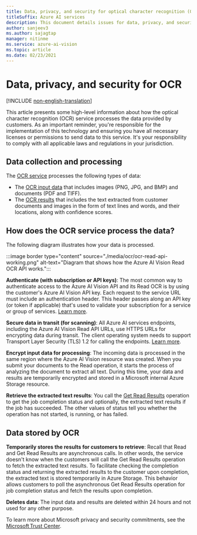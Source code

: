 ```yaml
---
title: Data, privacy, and security for optical character recognition (OCR) - Azure AI Vision
titleSuffix: Azure AI services
description: This document details issues for data, privacy, and security for optical character recognition (OCR) of images and documents with printed and handwritten text using the Azure AI Vision API.
author: sanjeev3
ms.author: sajagtap
manager: nitinme
ms.service: azure-ai-vision
ms.topic: article
ms.date: 02/23/2021
---
```


# Data, privacy, and security for OCR

[!INCLUDE [non-english-translation](/azure/ai-foundry/responsible-ai/includes/non-english-translation)]

This article presents some high-level information about how the optical character recognition (OCR) service processes the data provided by customers. As an important reminder, you're responsible for the implementation of this technology and ensuring you have all necessary licenses or permissions to send data to this service. It's your responsibility to comply with all applicable laws and regulations in your jurisdiction.

## Data collection and processing

The [OCR service](/azure/ai-services/computer-vision/overview-ocr) processes the following types of data:

- The [OCR input data](/azure/ai-services/computer-vision/how-to/call-read-api#input-requirements) that includes images (PNG, JPG, and BMP) and documents (PDF and TIFF).
- The [OCR results](/azure/ai-services/computer-vision/how-to/call-read-api#sample-json-output) that includes the text extracted from customer documents and images in the form of text lines and words, and their locations, along with confidence scores.


## How does the OCR service process the data?

The following diagram illustrates how your data is processed.

:::image border type="content" source="./media/ocr/ocr-read-api-working.png" alt-text="Diagram that shows how the Azure AI Vision Read OCR API works.":::

**Authenticate (with subscription or API keys)**: The most common way to authenticate access to the Azure AI Vision API and its Read OCR is by using the customer's Azure AI Vision API key. Each request to the service URL must include an authentication header. This header passes along an API key (or token if applicable) that's used to validate your subscription for a service or group of services. [Learn more](/azure/ai-services/authentication?tabs=powershell).

**Secure data in transit (for scanning)**: All Azure AI services endpoints, including the Azure AI Vision Read API URLs, use HTTPS URLs for encrypting data during transit. The client operating system needs to support Transport Layer Security (TLS) 1.2 for calling the endpoints. [Learn more](/azure/ai-services/security-features).

**Encrypt input data for processing**: The incoming data is processed in the same region where the Azure AI Vision resource was created. When you submit your documents to the Read operation, it starts the process of analyzing the document to extract all text. During this time, your data and results are temporarily encrypted and stored in a Microsoft internal Azure Storage resource.
 
**Retrieve the extracted text results**: You call the [Get Read Results](/azure/ai-services/computer-vision/how-to/call-read-api#get-results-from-the-service) operation to get the job completion status and optionally, the extracted text results if the job has succeeded. The other values of status tell you whether the operation has not started, is running, or has failed.

## Data stored by OCR

**Temporarily stores the results for customers to retrieve**: Recall that Read and Get Read Results are asynchronous calls. In other words, the service doesn't know when the customers will call the Get Read Results operation to fetch the extracted text results. To facilitate checking the completion status and returning the extracted results to the customer upon completion, the extracted text is stored temporarily in Azure Storage. This behavior allows customers to poll the asynchronous Get Read Results operation for job completion status and fetch the results upon completion.

**Deletes data**: The input data and results are deleted within 24 hours and not used for any other purpose.

To learn more about Microsoft privacy and security commitments, see the [Microsoft Trust Center](https://www.microsoft.com/trust-center).
